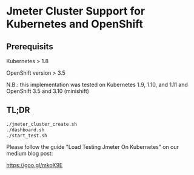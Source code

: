 # Jmeter Cluster Support for Kubernetes and OpenShift

## Prerequisits

Kubernetes > 1.8

OpenShift version > 3.5

N.B.: this implementation was tested on Kubernetes 1.9, 1.10, and 1.11 and OpenShift 3.5 and 3.10 (minishift)

## TL;DR

```bash
./jmeter_cluster_create.sh
./dashboard.sh
./start_test.sh
```

Please follow the guide "Load Testing Jmeter On Kubernetes" on our medium blog post:

https://goo.gl/mkoX9E

